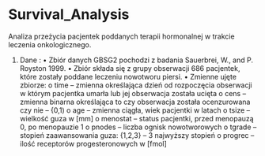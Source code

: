 # Survival_Analysis
Analiza przeżycia pacjentek poddanych terapii hormonalnej w trakcie leczenia onkologicznego.

1. Dane :
• Zbiór danych GBSG2 pochodzi z badania Sauerbrei, W., and P. Royston 1999.
• Zbiór składa się z grupy obserwacji 686 pacjentek, które zostały poddane leczeniu
nowotworu piersi.
• Zmienne ujęte zbiorze:
o time – zmienna określająca dzień od rozpoczęcia obserwacji w którym pacjentka umarła lub
jej obserwacja została ucięta
o cens – zmienna binarna określająca to czy obserwacja została ocenzurowana czy nie – {0,1)
o age – zmienna ciągła, wiek pacjentki w latach
o tsize – wielkość guza w [mm]
o menostat – status pacjentki, przed menopauzą 0, po menopauzie 1
o pnodes – liczba ognisk nowotworowych
o tgrade – stopień zaawansowania guza: {1,2,3} – 3 najwyższy stopień
o progrec – ilość receptorów progesteronowych w [fmol]
